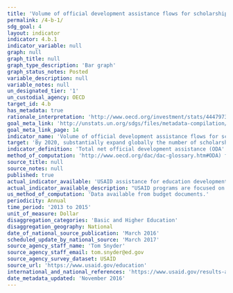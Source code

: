 ```yaml
---
title: 'Volume of official development assistance flows for scholarships by sector and type of study'
permalink: /4-b-1/
sdg_goal: 4
layout: indicator
indicator: 4.b.1
indicator_variable: null
graph: null
graph_title: null
graph_type_description: 'Bar graph'
graph_status_notes: Posted
variable_description: null
variable_notes: null
un_designated_tier: '1'
un_custodial_agency: OECD
target_id: 4.b
has_metadata: true
rationale_interpretation: 'http://www.oecd.org/investment/stats/44479737.pdf'
goal_meta_link: 'http://unstats.un.org/sdgs/files/metadata-compilation/Metadata-Goal-4.pdf'
goal_meta_link_page: 14
indicator_name: 'Volume of official development assistance flows for scholarships by sector and type of study'
target: 'By 2020, substantially expand globally the number of scholarships available to developing countries, in particular least developed countries, small island developing States and African countries, for enrolment in higher education, including vocational training and information and communications technology, technical, engineering and scientific programmes, in developed countries and other developing countries.'
indicator_definition: 'Total net official development assistance (ODA'
method_of_computation: 'http://www.oecd.org/dac/dac-glossary.htm#ODA) for scholarships and student costs in donor countries (types of aid'
source_title: null
source_notes: null
published: true
actual_indicator_available: 'USAID assistance for education development assistance'
actual_indicator_available_description: "USAID programs are focused on: Improving reading skills in primary schools; Strengthening higher education and workforce development programs;Expanding access to education in regions witnessing crisis and conflict;  and Fostering innovation in education through All Children Reading. Variable            Label i4_b_1_total\tDevelopment assistance, total education i4_b_1_basic\tDevelopment assistance, basic education i4_b_1_higher\tDevelopment assistance, higher education"
us_method_of_computation: 'Data available from budget documents.'
periodicity: Annual
time_period: '2013 to 2015'
unit_of_measure: Dollar
disaggregation_categories: 'Basic and Higher Education'
disaggregation_geography: National
date_of_national_source_publication: 'March 2016'
scheduled_update_by_national_source: 'March 2017'
source_agency_staff_name: 'Tom Snyder'
source_agency_staff_email: tom.snyder@ed.gov
source_agency_survey_dataset: USAID
source_url: 'https://www.usaid.gov/education'
international_and_national_references: 'https://www.usaid.gov/results-and-data/budget-spending/congressional-budget-justification'
date_metadata_updated: 'November 2016'
---
```

